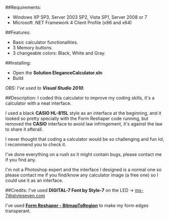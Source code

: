 ##Requirements:
- Windows XP SP3, Server 2003 SP2, Vista SP1, Server 2008 or 7
- Microsoft .NET Framework 4 Client Profile (x86 and x64)

##Features:
- Basic calculator functionalities.
- 3 Memory buttons.
- 3 changeable colors: Black, White and Gray.

##Installing:
- Open the **Solution EleganceCalculator.sln**
- Build

*OBS: I've used to **Visual Studio 2010**.*

##Description:
I coded this calculator to improve my coding skills, it's a calculator with a neat interface.

I used a black **CASIO HL-815L** style as an interface at the beginning, and it looked so pretty specially with the Form Reshaper code running, but removed the **CASIO** interface to avoid law infringement, it's against the law to share it afterall.

I never thought that coding a calculator would be so challenging and fun lol, I recommend you to check it.

I've done everything on a rush so it might contain bugs, please contact me if you find any.

I'm not a Photoshop expert and the interface I designed is a normal one so please contact me if you find/know any calculator image (a free one) so I could use it as an interface.

##Credits:
I've used **DIGITAL-7 Font by Style-7** on the LED -> ms-7@styleseven.com

I've used **[Form Reshaper - BitmapToRegion](http://www.vcskicks.com/custom_shape_form_region.php)** to make my form edges transperant.